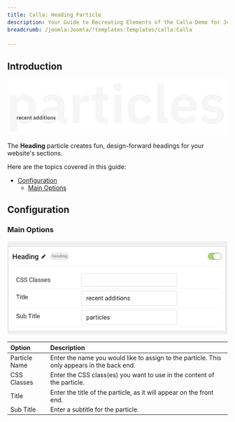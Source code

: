 ```yaml
---
title: Calla: Heading Particle
description: Your Guide to Recreating Elements of the Calla Demo for Joomla
breadcrumb: /joomla:Joomla/!templates:Templates/calla:Calla

---
```


## Introduction

![](assets/particle_heading1.jpeg)

The **Heading** particle creates fun, design-forward headings for your website's sections.

Here are the topics covered in this guide:

* [Configuration](#configuration)
    - [Main Options](#main-options)

## Configuration

### Main Options 

![](assets/particle_heading2.jpeg)

| Option        | Description                                                                                 |
| :-----        | :-----                                                                                      |
| Particle Name | Enter the name you would like to assign to the particle. This only appears in the back end. |
| CSS Classes   | Enter the CSS class(es) you want to use in the content of the particle.                     |
| Title         | Enter the title of the particle, as it will appear on the front end.                        |
| Sub Title     | Enter a subtitle for the particle.                                                          |